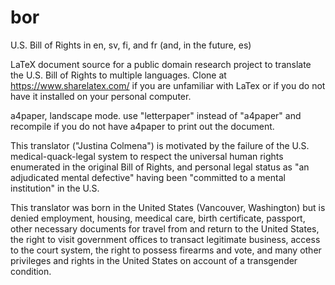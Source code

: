# bor
U.S. Bill of Rights in en, sv, fi, and fr (and, in the future, es)

LaTeX document source for a public domain research project to translate the U.S.
Bill of Rights to multiple languages.  Clone at https://www.sharelatex.com/
if you are unfamiliar with LaTex or if you do not have it installed on your
personal computer.

a4paper, landscape mode. use "letterpaper" instead of "a4paper" and recompile
if you do not have a4paper to print out the document.

This translator ("Justina Colmena") is motivated by the failure of the U.S.
medical-quack-legal system to respect the universal human rights enumerated
in the original Bill of Rights, and personal legal status as "an adjudicated
mental defective" having been "committed to a mental institution" in the U.S.

This translator was born in the United States (Vancouver, Washington) but is
denied employment, housing, meedical care, birth certificate, passport, other
necessary documents for travel from and return to the United States, the right
to visit government offices to transact legitimate business, access to the
court system, the right to possess firearms and vote, and many other privileges
and rights in the United States on account of a transgender condition.
